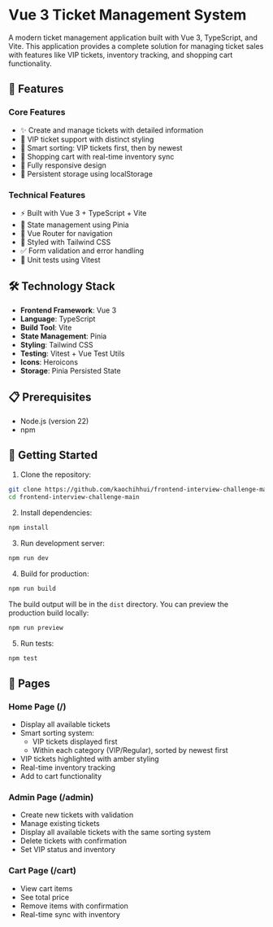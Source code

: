# Vue 3 Ticket Management System

A modern ticket management application built with Vue 3, TypeScript, and Vite. This application provides a complete solution for managing ticket sales with features like VIP tickets, inventory tracking, and shopping cart functionality.

## 🚀 Features

### Core Features
- ✨ Create and manage tickets with detailed information
- 🌟 VIP ticket support with distinct styling
- 🔄 Smart sorting: VIP tickets first, then by newest
- 🛒 Shopping cart with real-time inventory sync
- 📱 Fully responsive design
- 💾 Persistent storage using localStorage

### Technical Features
- ⚡ Built with Vue 3 + TypeScript + Vite
- 🎯 State management using Pinia
- 🔄 Vue Router for navigation
- 🎨 Styled with Tailwind CSS
- ✅ Form validation and error handling
- 🧪 Unit tests using Vitest

## 🛠️ Technology Stack

- **Frontend Framework**: Vue 3
- **Language**: TypeScript
- **Build Tool**: Vite
- **State Management**: Pinia
- **Styling**: Tailwind CSS
- **Testing**: Vitest + Vue Test Utils
- **Icons**: Heroicons
- **Storage**: Pinia Persisted State

## 📋 Prerequisites

- Node.js (version 22)
- npm

## 🚥 Getting Started

1. Clone the repository:
```bash
git clone https://github.com/kaochihhui/frontend-interview-challenge-main.git
cd frontend-interview-challenge-main
```

2. Install dependencies:
```bash
npm install
```

3. Run development server:
```bash
npm run dev
```

4. Build for production:
```bash
npm run build
```

The build output will be in the `dist` directory. You can preview the production build locally:
```bash
npm run preview
```

5. Run tests:
```bash
npm test
```

## 📱 Pages

### Home Page (/)
- Display all available tickets
- Smart sorting system:
  - VIP tickets displayed first
  - Within each category (VIP/Regular), sorted by newest first
- VIP tickets highlighted with amber styling
- Real-time inventory tracking
- Add to cart functionality

### Admin Page (/admin)
- Create new tickets with validation
- Manage existing tickets
- Display all available tickets with the same sorting system
- Delete tickets with confirmation
- Set VIP status and inventory

### Cart Page (/cart)
- View cart items
- See total price
- Remove items with confirmation
- Real-time sync with inventory

